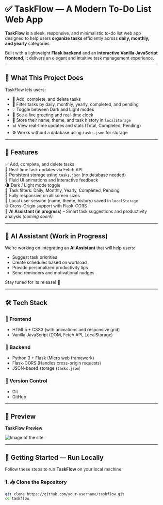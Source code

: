 # ✅ TaskFlow — A Modern To-Do List Web App

**TaskFlow** is a sleek, responsive, and minimalistic to-do list web app designed to help users **organize tasks** efficiently across **daily, monthly, and yearly** categories.

Built with a lightweight **Flask backend** and an **interactive Vanilla JavaScript frontend**, it delivers an elegant and intuitive task management experience.

---

## 🌟 What This Project Does

TaskFlow lets users:

- 📝 Add, complete, and delete tasks  
- 📅 Filter tasks by daily, monthly, yearly, completed, and pending  
- 💡 Toggle between Dark and Light modes  
- 💬 See a live greeting and real-time clock  
- 📂 Store their name, theme, and task history in `localStorage`  
- 📊 View real-time updates and stats (Total, Completed, Pending)  
- ⚙️ Works without a database using `tasks.json` for storage  

---

## 🚀 Features

✅ Add, complete, and delete tasks  
🔄 Real-time task updates via Fetch API  
💾 Persistent storage using `tasks.json` (no database needed)  
🎨 Fluid UI animations and interactive feedback  
🌗 Dark / Light mode toggle  
📆 Task filters: Daily, Monthly, Yearly, Completed, Pending  
📱 Fully responsive on all screen sizes  
🔐 Local user session (name, theme, history) saved in `localStorage`  
🌐 Cross-Origin support with Flask-CORS  
🤖 **AI Assistant (in progress)** – Smart task suggestions and productivity analysis *(coming soon!)*  

---

## 🧠 AI Assistant (Work in Progress)

We're working on integrating an **AI Assistant** that will help users:

- Suggest task priorities
- Create schedules based on workload
- Provide personalized productivity tips
- Send reminders and motivational nudges

Stay tuned for its release! 🚧

---

## 🛠️ Tech Stack

### 🔹 Frontend  
- HTML5 + CSS3 (with animations and responsive grid)  
- Vanilla JavaScript (DOM, Fetch API, LocalStorage)  

### 🔹 Backend  
- Python 3 + Flask (Micro web framework)  
- Flask-CORS (Handles cross-origin requests)  
- JSON-based storage (`tasks.json`)  

### 🔹 Version Control  
- Git  
- GitHub  

---

## 📸 Preview

**TaskFlow Preview**

![Image of the site](screenshot.png)

---

## 🔧 Getting Started — Run Locally

Follow these steps to run **TaskFlow** on your local machine:

### 1. 📥 Clone the Repository

```bash
git clone https://github.com/your-username/taskflow.git
cd taskflow
